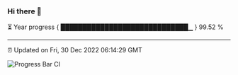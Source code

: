 ### Hi there 👋

⏳ Year progress { █████████████████████████████▁ } 99.52 %

---

⏰ Updated on Fri, 30 Dec 2022 06:14:29 GMT

![Progress Bar CI](https://github.com/liununu/liununu/workflows/Progress%20Bar%20CI/badge.svg)
